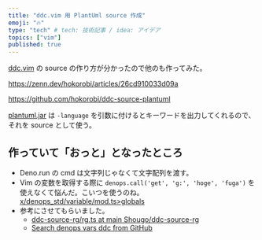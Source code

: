 ```yaml
---
title: "ddc.vim 用 PlantUml source 作成"
emoji: "🔥"
type: "tech" # tech: 技術記事 / idea: アイデア
topics: ["vim"]
published: true
---
```


[ddc.vim](https://github.com/Shougo/ddc.vim/) の source の作り方が分かったので他のも作ってみた。

https://zenn.dev/hokorobi/articles/26cd910033d09a

https://github.com/hokorobi/ddc-source-plantuml

[plantuml.jar](https://github.com/plantuml/plantuml/releases/) は `-language` を引数に付けるとキーワードを出力してくれるので、それを source として使う。

## 作っていて「おっと」となったところ

- Deno.run の cmd は文字列じゃなくて文字配列を渡す。
- Vim の変数を取得する際に `denops.call('get', 'g:', 'hoge', 'fuga')` を使えなくて悩んだ。こいつを使うのね。 [x/denops_std/variable/mod.ts>globals](https://deno.land/x/denops_std@v4.0.0/variable/mod.ts?s=globals)
- 参考にさせてもらいました。
  - [ddc-source-rg/rg.ts at main Shougo/ddc-source-rg](https://github.com/Shougo/ddc-source-rg/blob/main/denops/@ddc-sources/rg.ts)
  - [Search denops vars ddc from GitHub](https://github.com/search?q=denops+vars+ddc&type=code)



